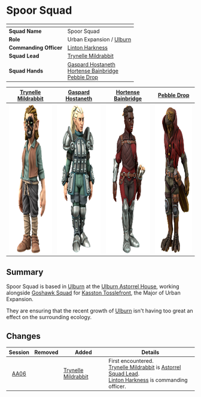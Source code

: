 # Spoor Squad

| []() | |
| --- | --- |
| **Squad Name** | Spoor Squad | squad.2
| **Role** | Urban Expansion / [Ulburn](../../../../places/settlements/villages/ulburn.md) |
| **Commanding Officer** | [Linton Harkness](../../../../characters/linton-harkness.md) |
| **Squad Lead** | [Trynelle Mildrabbit](../../../../characters/trynelle-mildrabbit.md) |
| **Squad Hands** | [Gaspard Hostaneth](../../../../characters/gaspard-hostaneth.md)<br>[Hortense Bainbridge](../../../../characters/hortense-bainbridge.md)<br>[Pebble Drop](../../../../characters/pebble-drop.md) |

| [Trynelle Mildrabbit](../../../../characters/trynelle-mildrabbit.md) |  [Gaspard Hostaneth](../../../../characters/gaspard-hostaneth.md) | [Hortense Bainbridge](../../../../characters/hortense-bainbridge.md) | [Pebble Drop](../../../../characters/pebble-drop.md) |
|:---:|:---:|:---:|:---:|
| <img src="https://raw.githubusercontent.com/jesskelsall/astarus-images/main/characters/portraits/54c432c2e34d9e29.png" height="400" /> | <img src="https://raw.githubusercontent.com/jesskelsall/astarus-images/main/characters/portraits/0cfcbee100ac0ee0.png" height="400" /> | <img src="https://raw.githubusercontent.com/jesskelsall/astarus-images/main/characters/portraits/22f41e59f86af318.png" height="400" /> | <img src="https://raw.githubusercontent.com/jesskelsall/astarus-images/main/characters/portraits/d475e52681012884.png" height="400" /> |

## Summary

Spoor Squad is based in [Ulburn](../../../../places/settlements/villages/ulburn.md) at the [Ulburn Astorrel House](../../../../places/buildings/government/ulburn-astorrel-house.md), working alongside [Goshawk Squad](goshawk-squad.md) for [Kasston Tosslefront](../../../../characters/kasston-tosslefront.md), the Major of Urban Expansion.

They are ensuring that the recent growth of [Ulburn](../../../../places/settlements/villages/ulburn.md) isn't having too great an effect on the surrounding ecology.

## Changes

| Session | Removed | Added | Details |
|:---:| --- | --- | --- |
| [AA06](../../../../sessions/AA06.md) || [Trynelle Mildrabbit](../../../../characters/trynelle-mildrabbit.md) | First encountered.<br>[Trynelle Mildrabbit](../../../../characters/trynelle-mildrabbit.md) is [Astorrel Squad Lead](../ranks/astorrel-squad-lead.md).<br>[Linton Harkness](../../../../characters/linton-harkness.md) is commanding officer.<br> |
